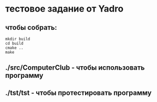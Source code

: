 # тестовое задание от Yadro
## чтобы собрать:
```
mkdir build
cd build
cmake ..
make
```
## ./src/ComputerClub - чтобы использовать программу
## ./tst/tst - чтобы протестировать программу

